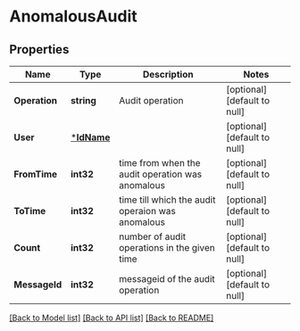 # AnomalousAudit

## Properties
Name | Type | Description | Notes
------------ | ------------- | ------------- | -------------
**Operation** | **string** | Audit operation | [optional] [default to null]
**User** | [***IdName**](IdName.md) |  | [optional] [default to null]
**FromTime** | **int32** | time from when the audit operation was anomalous | [optional] [default to null]
**ToTime** | **int32** | time till which the audit operaion was anomalous | [optional] [default to null]
**Count** | **int32** | number of audit operations in the given time | [optional] [default to null]
**MessageId** | **int32** | messageid of the audit operation | [optional] [default to null]

[[Back to Model list]](../README.md#documentation-for-models) [[Back to API list]](../README.md#documentation-for-api-endpoints) [[Back to README]](../README.md)

